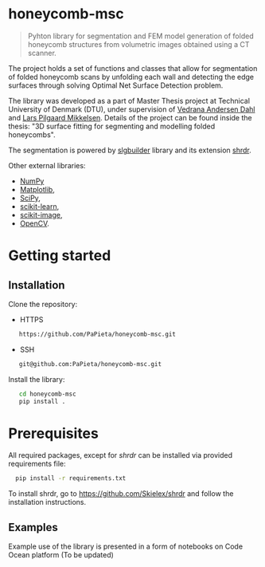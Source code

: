 # honeycomb-msc
> Pyhton library for segmentation and FEM model generation of folded honeycomb structures from volumetric images obtained using a CT scanner.

The project holds a set of functions and classes that allow for segmentation of folded honeycomb scans by unfolding each wall and detecting the edge surfaces through solving Optimal Net Surface Detection problem.

The library was developed as a part of Master Thesis project at Technical University of Denmark (DTU), under supervision of [Vedrana Andersen Dahl](https://orbit.dtu.dk/en/persons/vedrana-andersen-dahl) and [Lars Pilgaard Mikkelsen](https://orbit.dtu.dk/en/persons/lars-pilgaard-mikkelsen). Details of the project can be found inside the thesis: "3D surface fitting for segmenting and modelling folded honeycombs".

The segmentation is powered by [slgbuilder](https://github.com/Skielex/slgbuilder)  library and its extension [shrdr](https://github.com/Skielex/shrdr). 

Other external libraries:
* [NumPy](https://numpy.org/)
* [Matplotlib](https://matplotlib.org/), 
* [SciPy](https://scipy.org/), 
* [scikit-learn](https://scikit-learn.org/stable/), 
* [scikit-image](https://scikit-image.org/), 
* [OpenCV](https://opencv.org/).

# Getting started

## Installation

Clone the repository:
* HTTPS
```sh
   https://github.com/PaPieta/honeycomb-msc.git
```
* SSH
```sh
   git@github.com:PaPieta/honeycomb-msc.git
```
Install the library:
```sh
   cd honeycomb-msc
   pip install .
```

# Prerequisites
All required packages, except for *shrdr* can be installed via provided requirements file:
```sh
  pip install -r requirements.txt
```
To install shrdr, go to https://github.com/Skielex/shrdr and follow the installation instructions.


## Examples

Example use of the library is presented in a form of notebooks on Code Ocean platform (To be updated)